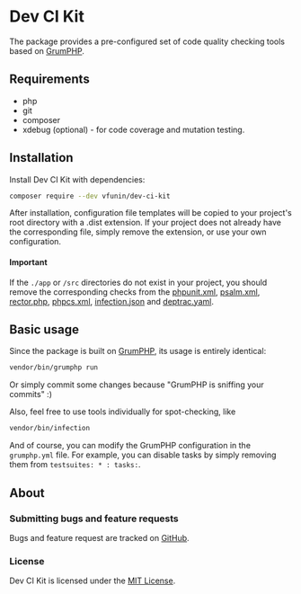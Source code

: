 # Dev CI Kit

The package provides a pre-configured set of code quality checking tools based on [GrumPHP](https://github.com/phpro/grumphp/).

## Requirements

- php
- git
- composer
- xdebug (optional) - for code coverage and mutation testing.

## Installation
Install Dev CI Kit with dependencies:
```sh
composer require --dev vfunin/dev-ci-kit
```
After installation, configuration file templates will be copied to your project's root directory with a .dist extension. If your project does not already have the corresponding file, simply remove the extension, or use your own configuration.

#### Important
If the `./app` or `/src` directories do not exist in your project, you should remove the corresponding checks from the [phpunit.xml](phpunit.xml), [psalm.xml](psalm.xml), [rector.php](rector.php), [phpcs.xml](phpcs.xml), [infection.json](infection.json) and [deptrac.yaml](deptrac.yaml). 

## Basic usage
Since the package is built on [GrumPHP](https://github.com/phpro/grumphp/), its usage is entirely identical:
```sh
vendor/bin/grumphp run
```
Or simply commit some changes because "GrumPHP is sniffing your commits" :) 

Also, feel free to use tools individually for spot-checking, like
```sh
vendor/bin/infection
```

And of course, you can modify the GrumPHP configuration in the `grumphp.yml` file. For example, you can disable tasks by simply removing them from `testsuites: * : tasks:`.

## About

### Submitting bugs and feature requests

Bugs and feature request are tracked on [GitHub](https://github.com/vfunin/dev-ci-kit/issues).

### License

Dev CI Kit is licensed under the [MIT License](LICENSE).
